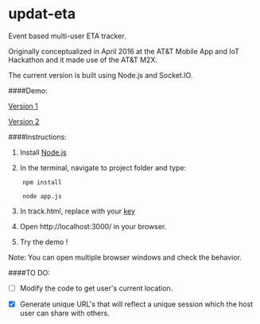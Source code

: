 # updat-eta


Event based multi-user ETA tracker.

Originally conceptualized in April 2016 at the AT&T Mobile App and IoT Hackathon and it made use of the AT&T M2X.

The current version is built using Node.js and Socket.IO.

####Demo:

[Version 1](https://goo.gl/suA71P)

[Version 2](https://goo.gl/Cbwbt0)


####Instructions:

1) Install [Node.js](https://nodejs.org/en/download/)

2) In the terminal, navigate to project folder and type:

```
    npm install

    node app.js
```
3) In track.html, replace <enter-maps-api-key> with your [key](https://developers.google.com/maps/documentation/javascript/get-api-key)

4) Open http://localhost:3000/ in your browser.

5) Try the demo !

Note: You can open multiple browser windows and check the behavior.


####TO DO:

- [ ] Modify the code to get user's current location.

- [x] Generate unique URL's that will reflect a unique session which the host user can share with others.
